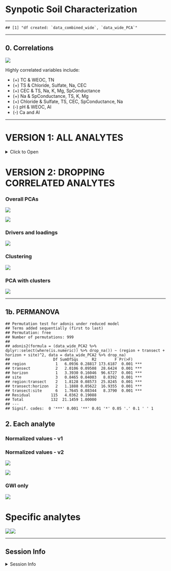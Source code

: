 Synpotic Soil Characterization
================

------------------------------------------------------------------------

    ## [1] "df created: `data_combined_wide`, `data_wide_PCA`"

------------------------------------------------------------------------

## 0. Correlations

![](manuscript_figures_files/figure-gfm/gg_corr-1.png)<!-- -->

Highly correlated variables include:

- (+) TC & WEOC, TN
- (+) TS & Chloride, Sulfate, Na, CEC
- (+) CEC & TS, Na, K, Mg, SpConductance
- (+) Na & SpConductance, TS, K, Mg
- (+) Chloride & Sulfate, TS, CEC, SpConductance, Na
- (-) pH & WEOC, Al
- (-) Ca and Al

------------------------------------------------------------------------

# VERSION 1: ALL ANALYTES

<details>
<summary>
Click to Open
</summary>

## 1. PCAs

------------------------------------------------------------------------

### Overall PCAs

![](manuscript_figures_files/figure-gfm/pca_gg-1.png)<!-- -->

![](manuscript_figures_files/figure-gfm/pca_gg_regions-1.png)<!-- -->

### Drivers and loadings

![](manuscript_figures_files/figure-gfm/pc_gg-1.png)<!-- -->

### Clustering

![](manuscript_figures_files/figure-gfm/cluster_gg-1.png)<!-- -->

### PCA with clusters

![](manuscript_figures_files/figure-gfm/cluster_pca-1.png)<!-- -->

------------------------------------------------------------------------

## 1b. PERMANOVA

    ## Permutation test for adonis under reduced model
    ## Terms added sequentially (first to last)
    ## Permutation: free
    ## Number of permutations: 999
    ## 
    ## adonis2(formula = (data_wide_PCA %>% dplyr::select(where(is.numeric)) %>% drop_na()) ~ (region + transect + horizon + site)^2, data = data_wide_PCA %>% drop_na)
    ##                   Df SumOfSqs      R2        F Pr(>F)    
    ## region             1   6.4742 0.31664 202.8724  0.001 ***
    ## transect           2   1.9274 0.09427  30.1983  0.001 ***
    ## horizon            1   3.2216 0.15756 100.9508  0.001 ***
    ## site               3   0.8066 0.03945   8.4249  0.001 ***
    ## region:transect    2   1.7024 0.08326  26.6726  0.001 ***
    ## transect:horizon   2   1.2432 0.06080  19.4786  0.001 ***
    ## transect:site      6   1.4648 0.07164   7.6498  0.001 ***
    ## Residual         113   3.6062 0.17637                    
    ## Total            130  20.4464 1.00000                    
    ## ---
    ## Signif. codes:  0 '***' 0.001 '**' 0.01 '*' 0.05 '.' 0.1 ' ' 1

## 2. Each analyte

### Normalized values - v1

![](manuscript_figures_files/figure-gfm/scaled_gg1-1.png)<!-- -->

### Normalized values - v2

![](manuscript_figures_files/figure-gfm/scaled_gg2-1.png)<!-- -->

![](manuscript_figures_files/figure-gfm/scaled_gg2_split-1.png)<!-- -->

### GWI only

![](manuscript_figures_files/figure-gfm/scaled_gg2_gwi-1.png)<!-- -->

</details>

# VERSION 2: DROPPING CORRELATED ANALYTES

### Overall PCAs

![](manuscript_figures_files/figure-gfm/v2-pca_gg-1.png)<!-- -->

![](manuscript_figures_files/figure-gfm/v2-pca_gg_regions-1.png)<!-- -->

### Drivers and loadings

![](manuscript_figures_files/figure-gfm/v2-pc_gg-1.png)<!-- -->

### Clustering

![](manuscript_figures_files/figure-gfm/v2-cluster_gg-1.png)<!-- -->

### PCA with clusters

![](manuscript_figures_files/figure-gfm/v2-cluster_pca-1.png)<!-- -->

------------------------------------------------------------------------

## 1b. PERMANOVA

    ## Permutation test for adonis under reduced model
    ## Terms added sequentially (first to last)
    ## Permutation: free
    ## Number of permutations: 999
    ## 
    ## adonis2(formula = (data_wide_PCA2 %>% dplyr::select(where(is.numeric)) %>% drop_na()) ~ (region + transect + horizon + site)^2, data = data_wide_PCA2 %>% drop_na)
    ##                   Df SumOfSqs      R2        F Pr(>F)    
    ## region             1   6.0936 0.28817 173.6187  0.001 ***
    ## transect           2   2.0106 0.09508  28.6424  0.001 ***
    ## horizon            1   3.3930 0.16046  96.6727  0.001 ***
    ## site               3   0.8465 0.04003   8.0392  0.001 ***
    ## region:transect    2   1.8128 0.08573  25.8245  0.001 ***
    ## transect:horizon   2   1.1888 0.05622  16.9355  0.001 ***
    ## transect:site      6   1.7645 0.08344   8.3790  0.001 ***
    ## Residual         115   4.0362 0.19088                    
    ## Total            132  21.1459 1.00000                    
    ## ---
    ## Signif. codes:  0 '***' 0.001 '**' 0.01 '*' 0.05 '.' 0.1 ' ' 1

## 2. Each analyte

### Normalized values - v1

### Normalized values - v2

![](manuscript_figures_files/figure-gfm/v2-scaled_gg2-1.png)<!-- -->

![](manuscript_figures_files/figure-gfm/v2-scaled_gg2_split-1.png)<!-- -->

### GWI only

![](manuscript_figures_files/figure-gfm/v2-scaled_gg2_gwi-1.png)<!-- -->

# Specific analytes

![](manuscript_figures_files/figure-gfm/analytesx-2-1.png)<!-- -->![](manuscript_figures_files/figure-gfm/analytesx-2-2.png)<!-- -->

------------------------------------------------------------------------

## Session Info

<details>
<summary>
Session Info
</summary>

Date run: 2024-10-14

    ## R version 4.2.1 (2022-06-23)
    ## Platform: x86_64-apple-darwin17.0 (64-bit)
    ## Running under: macOS Big Sur ... 10.16
    ## 
    ## Matrix products: default
    ## BLAS:   /Library/Frameworks/R.framework/Versions/4.2/Resources/lib/libRblas.0.dylib
    ## LAPACK: /Library/Frameworks/R.framework/Versions/4.2/Resources/lib/libRlapack.dylib
    ## 
    ## locale:
    ## [1] en_US.UTF-8/en_US.UTF-8/en_US.UTF-8/C/en_US.UTF-8/en_US.UTF-8
    ## 
    ## attached base packages:
    ## [1] stats     graphics  grDevices utils     datasets  methods   base     
    ## 
    ## other attached packages:
    ##  [1] ggh4x_0.2.8.9000    vegan_2.6-4         lattice_0.20-45    
    ##  [4] permute_0.9-7       ggConvexHull_0.1.0  factoextra_1.0.7   
    ##  [7] ggbiplot_0.55       googlesheets4_1.0.1 soilpalettes_0.1.0 
    ## [10] PNWColors_0.1.0     magrittr_2.0.3      lubridate_1.9.2    
    ## [13] forcats_1.0.0       stringr_1.5.0       dplyr_1.1.4        
    ## [16] purrr_1.0.2         readr_2.1.4         tidyr_1.3.1        
    ## [19] tibble_3.2.1        ggplot2_3.5.1       tidyverse_2.0.0    
    ## 
    ## loaded via a namespace (and not attached):
    ##  [1] splines_4.2.1     carData_3.0-5     highr_0.9         base64url_1.4    
    ##  [5] cellranger_1.1.0  yaml_2.3.5        ggrepel_0.9.3     pillar_1.9.0     
    ##  [9] backports_1.4.1   glue_1.6.2        digest_0.6.29     ggsignif_0.6.4   
    ## [13] colorspace_2.0-3  Matrix_1.5-1      cowplot_1.1.1     htmltools_0.5.7  
    ## [17] plyr_1.8.7        pkgconfig_2.0.3   ggcorrplot_0.1.4  broom_1.0.6      
    ## [21] scales_1.3.0      processx_3.7.0    tzdb_0.4.0        timechange_0.2.0 
    ## [25] googledrive_2.0.0 mgcv_1.8-40       generics_0.1.3    farver_2.1.1     
    ## [29] car_3.1-0         ellipsis_0.3.2    ggpubr_0.6.0      withr_2.5.0      
    ## [33] cli_3.6.3         evaluate_0.16     ps_1.7.1          fs_1.5.2         
    ## [37] fansi_1.0.3       nlme_3.1-160      MASS_7.3-60       rstatix_0.7.2    
    ## [41] tools_4.2.1       data.table_1.14.4 hms_1.1.2         gargle_1.2.0     
    ## [45] lifecycle_1.0.3   munsell_0.5.0     cluster_2.1.3     targets_0.14.0   
    ## [49] callr_3.7.2       compiler_4.2.1    rlang_1.1.4.9000  grid_4.2.1       
    ## [53] rstudioapi_0.16.0 igraph_1.5.1      labeling_0.4.2    rmarkdown_2.21   
    ## [57] gtable_0.3.0      codetools_0.2-18  abind_1.4-5       reshape2_1.4.4   
    ## [61] R6_2.5.1          knitr_1.42        fastmap_1.1.0     utf8_1.2.2       
    ## [65] stringi_1.7.8     parallel_4.2.1    Rcpp_1.0.11       vctrs_0.6.5      
    ## [69] tidyselect_1.2.0  xfun_0.42

</details>
